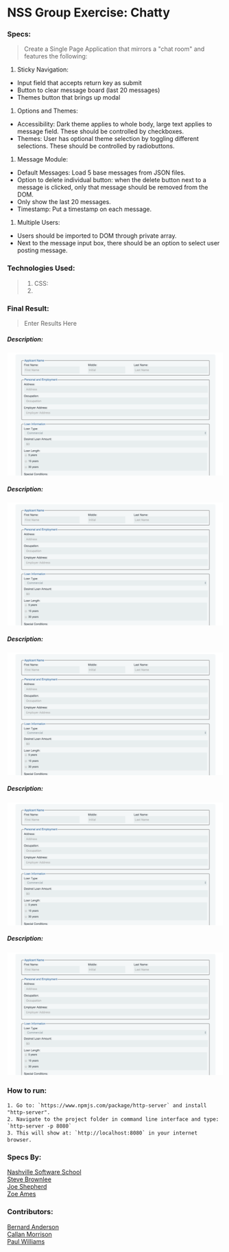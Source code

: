 # NSS Group Exercise: Chatty

### Specs:
> Create a Single Page Application that mirrors a "chat room" and features the following:

1. Sticky Navigation:
  * Input field that accepts return key as submit 
  * Button to clear message board (last 20 messages) 
  * Themes button that brings up modal   

1. Options and Themes:
  * Accessibility: Dark theme applies to whole body, large text applies to message field. These should be controlled by checkboxes. 
  * Themes: User has optional theme selection by toggling different selections. These should be controlled by radiobuttons. 

1. Message Module:
  * Default Messages: Load 5 base messages from JSON files. 
  * Option to delete individual button: when the delete button next to a message is clicked, only that message should be removed from the DOM.
  * Only show the last 20 messages.
  * Timestamp: Put a timestamp on each message.

1. Multiple Users:
  * Users should be imported to DOM through private array. 
  * Next to the message input box, there should be an option to select user posting message.


### Technologies Used:
> 1. CSS: 
> 2.

### Final Result:
> Enter Results Here

##### Description: 
![Screenshot](https://raw.githubusercontent.com/morecallan/HTML-exercise-banking-form/master/screenshots/Banking-Form.png)
##### Description: 
![Screenshot](https://raw.githubusercontent.com/morecallan/HTML-exercise-banking-form/master/screenshots/Banking-Form.png)
##### Description: 
![Screenshot](https://raw.githubusercontent.com/morecallan/HTML-exercise-banking-form/master/screenshots/Banking-Form.png)
##### Description: 
![Screenshot](https://raw.githubusercontent.com/morecallan/HTML-exercise-banking-form/master/screenshots/Banking-Form.png)
##### Description: 
![Screenshot](https://raw.githubusercontent.com/morecallan/HTML-exercise-banking-form/master/screenshots/Banking-Form.png)

### How to run:
```
1. Go to: `https://www.npmjs.com/package/http-server` and install "http-server".  
2. Navigate to the project folder in command line interface and type: `http-server -p 8080`  
3. This will show at: `http://localhost:8080` in your internet browser.  
```


### Specs By:
[Nashville Software School](https://github.com/nashville-software-school)  
[Steve Brownlee](https://github.com/chortlehoort)  
[Joe Shepherd](https://github.com/JoeShep)  
[Zoe Ames](https://github.com/zoeames)  


### Contributors:
[Bernard Anderson](https://github.com/bernardanderson)  
[Callan Morrison](https://github.com/morecallan)  
[Paul Williams](https://github.com/VikingPaul)  



